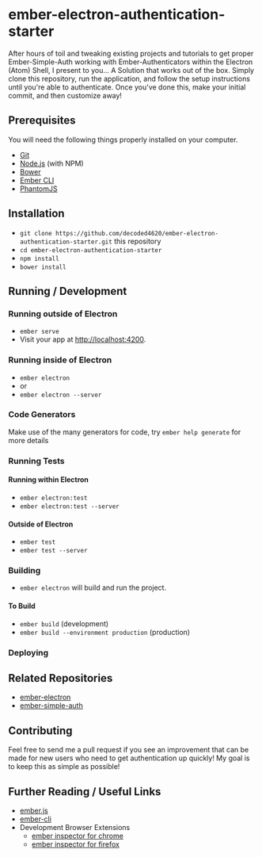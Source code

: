 # ember-electron-authentication-starter

After hours of toil and tweaking existing projects and tutorials to get proper Ember-Simple-Auth working with Ember-Authenticators within the Electron (Atom) Shell, I present to you... A Solution that works out of the box. Simply clone this repository, run the application, and follow the setup instructions until you're able to authenticate. Once you've done this, make your initial commit, and then customize away!

## Prerequisites

You will need the following things properly installed on your computer.

* [Git](http://git-scm.com/)
* [Node.js](http://nodejs.org/) (with NPM)
* [Bower](http://bower.io/)
* [Ember CLI](http://ember-cli.com/)
* [PhantomJS](http://phantomjs.org/)

## Installation

* `git clone https://github.com/decoded4620/ember-electron-authentication-starter.git` this repository
* `cd ember-electron-authentication-starter`
* `npm install`
* `bower install`

## Running / Development

### Running outside of Electron
* `ember serve`
* Visit your app at [http://localhost:4200](http://localhost:4200).

### Running inside of Electron
* `ember electron`
* or
* `ember electron --server`

### Code Generators

Make use of the many generators for code, try `ember help generate` for more details

### Running Tests

#### Running within Electron
* `ember electron:test`
* `ember electron:test --server`

#### Outside of Electron
* `ember test`
* `ember test --server`

### Building

* `ember electron` will build and run the project.

#### To Build

* `ember build` (development)
* `ember build --environment production` (production)

### Deploying


## Related Repositories
* [ember-electron](https://github.com/felixrieseberg/ember-electron)
* [ember-simple-auth](https://github.com/simplabs/ember-simple-auth)

## Contributing
Feel free to send me a pull request if you see an improvement that can be made for new users who need to get authentication up quickly!
My goal is to keep this as simple as possible!

## Further Reading / Useful Links

* [ember.js](http://emberjs.com/)
* [ember-cli](http://ember-cli.com/)
* Development Browser Extensions
  * [ember inspector for chrome](https://chrome.google.com/webstore/detail/ember-inspector/bmdblncegkenkacieihfhpjfppoconhi)
  * [ember inspector for firefox](https://addons.mozilla.org/en-US/firefox/addon/ember-inspector/)

